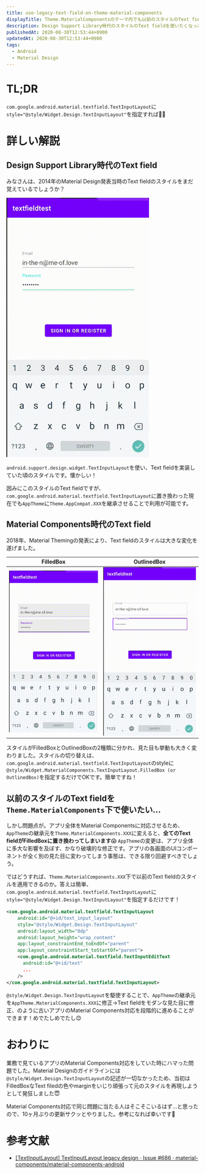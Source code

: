 ```yaml
---
title: use-legacy-text-field-on-theme-material-components
displayTitle: Theme.MaterialComponentsのテーマ内でも以前のスタイルのText fieldを使いたい
description: Design Support Library時代のスタイルのText fieldを使いたくなった時の備忘録です。
publishedAt: 2020-08-30T12:53:44+0900
updatedAt: 2020-08-30T12:53:44+0900
tags:
  - Android
  - Material Design
---
```


# TL;DR

`com.google.android.material.textfield.TextInputLayout`に`style="@style/Widget.Design.TextInputLayout"`を指定すれば🙆‍♂️

# 詳しい解説
## Design Support Library時代のText field

みなさんは、2014年のMaterial Design発表当時のText fieldのスタイルをまだ覚えているでしょうか？

![図1. Design Support Library時代のTextInputLayout](images/text-input-layout-legacy.gif)

`android.support.design.widget.TextInputLayout`を使い、Text fieldを実装していた頃のスタイルです。懐かしい！

因みにこのスタイルのText fieldですが、`com.google.android.material.textfield.TextInputLayout`に置き換わった現在でも`AppTheme`に`Theme.AppCompat.XXX`を継承させることで利用が可能です。

## Material Components時代のText field

2018年、Material Themingの発表により、Text fieldのスタイルは大きな変化を遂げました。

|FilledBox|OutlinedBox|
|---|---|
|![図2. Material Components時代のTextInputLayout(FilledBox)](images/text-input-layout-filledbox.gif)|![図3. Material Components時代のTextInputLayout(OutlinedBox)](images/text-input-layout-outlinedbox.gif)|

スタイルがFilledBoxとOutlinedBoxの2種類に分かれ、見た目も挙動も大きく変わりました。スタイルの切り替えは、`com.google.android.material.textfield.TextInputLayout`のstyleに`@style/Widget.MaterialComponents.TextInputLayout.FilledBox (or OutlinedBox)`を指定するだけでOKです。簡単ですね！

## 以前のスタイルのText fieldを`Theme.MaterialComponents`下で使いたい…

しかし問題点が。アプリ全体をMaterial Componentsに対応させるため、`AppTheme`の継承元を`Theme.MaterialComponents.XXX`に変えると、**全てのText fieldがFilledBoxに置き換わってしまいます**😱 `AppTheme`の変更は、アプリ全体に多大な影響を及ぼす、かなり破壊的な修正です。アプリの各画面のUIコンポーネントが全く別の見た目に変わってしまう事態は、できる限り回避すべきでしょう。

ではどうすれば、`Theme.MaterialComponents.XXX`下で以前のText fieldのスタイルを適用できるのか。答えは簡単、`com.google.android.material.textfield.TextInputLayout`に`style="@style/Widget.Design.TextInputLayout"`を指定するだけです！

```xml
<com.google.android.material.textfield.TextInputLayout
    android:id="@+id/text_input_layout"
    style="@style/Widget.Design.TextInputLayout"
    android:layout_width="0dp"
    android:layout_height="wrap_content"
    app:layout_constraintEnd_toEndOf="parent"
    app:layout_constraintStart_toStartOf="parent">
    <com.google.android.material.textfield.TextInputEditText
      android:id="@+id/text"
      ...
    />
</com.google.android.material.textfield.TextInputLayout>    
```

`@style/Widget.Design.TextInputLayout`を駆使することで、`AppTheme`の継承元を`AppTheme.MaterialComponents.XXX`に修正→Text fieldをモダンな見た目に修正、のように古いアプリのMaterial Components対応を段階的に進めることができます！めでたしめでたし😊

# おわりに

業務で見ているアプリのMaterial Components対応をしていた時にハマった問題でした。Material Designのガイドラインには`@style/Widget.Design.TextInputLayout`の記述が一切なかったため、当初はFilledBoxなText filedの色やmarginをいじり頑張って元のスタイルを再現しようとして発狂しました😇

Material Components対応で同じ問題に当たる人はそこそこいるはず…と思ったので、10ヶ月ぶりの更新サクッとやりました。参考になれば幸いです🙏

# 参考文献

- [\[TextInputLayout\] TextInputLayout legacy design · Issue #686 · material-components/material-components-android](https://github.com/material-components/material-components-android/issues/686)